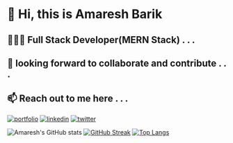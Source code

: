 

# 👋 Hi, this is Amaresh Barik
## 🧑🏽‍💻 Full Stack Developer(MERN Stack) . . .
## 🤝 looking forward to collaborate and contribute . . .
## 📫 Reach out to me here . . . 
[![portfolio](https://img.shields.io/badge/my_portfolio-000?style=for-the-badge&logo=ko-fi&logoColor=white)](https://amareshbarik.netlify.app/)
[![linkedin](https://img.shields.io/badge/linkedin-0A66C2?style=for-the-badge&logo=linkedin&logoColor=white)](https://www.linkedin.com/in/amareshbarik/)
[![twitter](https://img.shields.io/badge/twitter-1DA1F2?style=for-the-badge&logo=twitter&logoColor=white)](https://twitter.com/amaresh_india_/)

<!-- 
LinkedIn: www.linkedin.com/in/amareshbarik, Twitter: https://twitter.com/AmareshIndia22, Quora: https://www.quora.com/profile/Amaresh-Barik-10, Medium: https://medium.com/@amaresh.acb... -->
 
</div>
<!---
amareshcoding/amareshcoding is a ✨ special ✨ repository because its `README.md` (this file) appears on your GitHub profile.
You can click the Preview link to take a look at your changes.
--->



<!-- https://github-stats-alpha.vercel.app/api?username=amareshcoding -->
<!-- https://github-readme-stats-git-masterrstaa-rickstaa.vercel.app/api/top-langs/?username=nrishav007 -->
<!-- <img width="48%" src="https://github-readme-stats.vercel.app/api?username=amareshcoding&show_icons=true&theme=dark&title_color=ff8000&text_color=ffffff&bg_color=6a6a6a&locale=en&hide_border=true" alt="amareshcoding" /> 
 
<img width="48%" src="https://github-readme-streak-stats.herokuapp.com/?user=amareshcoding&theme=highcontrast&hide_border=true" alt="amareshcoding" /> 
 
<img width="40%" src="https://github-readme-stats.vercel.app/api/top-langs?username=amareshcoding&show_icons=true&theme=dark&title_color=ff8000&text_color=ffffff&bg_color=6a6a6a&locale=en&layout=compact&hide_border=true" alt="#your-username" />  -->


 
 ![Amaresh's GitHub stats](https://github-readme-stats.vercel.app/api?username=amareshcoding&show_icons=true&theme=dark)
[![GitHub Streak](https://github-readme-streak-stats.herokuapp.com?user=amareshcoding&theme=dark&date_format=M%20j%5B%2C%20Y%5D)](https://git.io/streak-stats)
[![Top Langs](https://github-readme-stats.vercel.app/api/top-langs/?username=amareshcoding&layout=compact&theme=dark)](https://github.com/amareshcoding/github-readme-stats)
 </div>
</p>


<!-- ![GitHub Activity Graph](https://activity-graph.herokuapp.com/graph?username=amareshcoding&theme=dracula&hide_border=true) -->


<!-- [![Top Langs](https://github-readme-stats.vercel.app/api/top-langs/?username=amareshcoding&layout=compact)](https://github.com/amareshcoding/github-readme-stats) -->
<!-- <p dir="auto"><a href="https://github.com/amareshcoding/github-readme-activity-graph"><img src="https://activity-graph.herokuapp.com/graph?username=amareshcoding&amp" alt="Amaresh's github activity graph" data-canonical-src="https://activity-graph.herokuapp.com/graph?username=amareshcoding&amp;theme=react-dark" style="max-width: 100%;"></a></p> -->

<!-- <img src="https://raw.githubusercontent.com/Trilokia/Trilokia/379277808c61ef204768a61bbc5d25bc7798ccf1/bottom_header.svg"></img> -->
